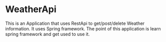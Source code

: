 # WeatherApi

This is an Application that uses RestApi to get/post/delete Weather information.
It uses Spring framework. The point of this application is learn spring framework and get used to use it.
